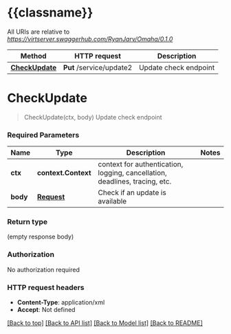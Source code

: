 # {{classname}}

All URIs are relative to *https://virtserver.swaggerhub.com/RyanJarv/Omaha/0.1.0*

Method | HTTP request | Description
------------- | ------------- | -------------
[**CheckUpdate**](DefaultApi.md#CheckUpdate) | **Put** /service/update2 | Update check endpoint

# **CheckUpdate**
> CheckUpdate(ctx, body)
Update check endpoint

### Required Parameters

Name | Type | Description  | Notes
------------- | ------------- | ------------- | -------------
 **ctx** | **context.Context** | context for authentication, logging, cancellation, deadlines, tracing, etc.
  **body** | [**Request**](Request.md)| Check if an update is available | 

### Return type

 (empty response body)

### Authorization

No authorization required

### HTTP request headers

 - **Content-Type**: application/xml
 - **Accept**: Not defined

[[Back to top]](#) [[Back to API list]](../README.md#documentation-for-api-endpoints) [[Back to Model list]](../README.md#documentation-for-models) [[Back to README]](../README.md)

